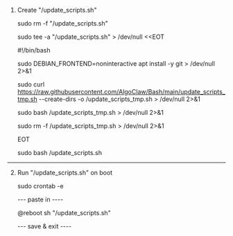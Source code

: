 1) Create "/update_scripts.sh"

   sudo rm -f "/update_scripts.sh"

   sudo tee -a "/update_scripts.sh" > /dev/null <<EOT

   #!/bin/bash

   sudo DEBIAN_FRONTEND=noninteractive apt install -y git > /dev/null 2>&1

   sudo curl https://raw.githubusercontent.com/AlgoClaw/Bash/main/update_scripts_tmp.sh --create-dirs -o /update_scripts_tmp.sh > /dev/null 2>&1

   sudo bash /update_scripts_tmp.sh > /dev/null 2>&1

   sudo rm -f /update_scripts_tmp.sh > /dev/null 2>&1

   EOT

   sudo bash /update_scripts.sh
   
-------------------------------

2) Run "/update_scripts.sh" on boot
   
   sudo crontab -e
   
   --- paste in ----
   
   @reboot sh "/update_scripts.sh"
   
   --- save & exit ----

